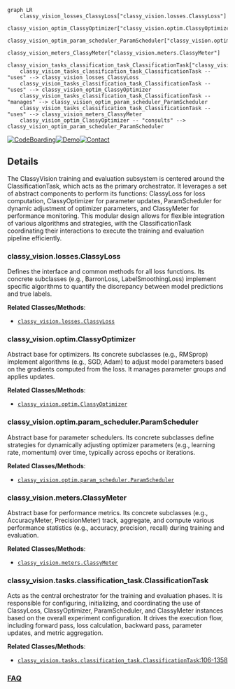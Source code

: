 ```mermaid
graph LR
    classy_vision_losses_ClassyLoss["classy_vision.losses.ClassyLoss"]
    classy_vision_optim_ClassyOptimizer["classy_vision.optim.ClassyOptimizer"]
    classy_vision_optim_param_scheduler_ParamScheduler["classy_vision.optim.param_scheduler.ParamScheduler"]
    classy_vision_meters_ClassyMeter["classy_vision.meters.ClassyMeter"]
    classy_vision_tasks_classification_task_ClassificationTask["classy_vision.tasks.classification_task.ClassificationTask"]
    classy_vision_tasks_classification_task_ClassificationTask -- "uses" --> classy_vision_losses_ClassyLoss
    classy_vision_tasks_classification_task_ClassificationTask -- "uses" --> classy_vision_optim_ClassyOptimizer
    classy_vision_tasks_classification_task_ClassificationTask -- "manages" --> classy_vision_optim_param_scheduler_ParamScheduler
    classy_vision_tasks_classification_task_ClassificationTask -- "uses" --> classy_vision_meters_ClassyMeter
    classy_vision_optim_ClassyOptimizer -- "consults" --> classy_vision_optim_param_scheduler_ParamScheduler
```

[![CodeBoarding](https://img.shields.io/badge/Generated%20by-CodeBoarding-9cf?style=flat-square)](https://github.com/CodeBoarding/GeneratedOnBoardings)[![Demo](https://img.shields.io/badge/Try%20our-Demo-blue?style=flat-square)](https://www.codeboarding.org/demo)[![Contact](https://img.shields.io/badge/Contact%20us%20-%20contact@codeboarding.org-lightgrey?style=flat-square)](mailto:contact@codeboarding.org)

## Details

The ClassyVision training and evaluation subsystem is centered around the ClassificationTask, which acts as the primary orchestrator. It leverages a set of abstract components to perform its functions: ClassyLoss for loss computation, ClassyOptimizer for parameter updates, ParamScheduler for dynamic adjustment of optimizer parameters, and ClassyMeter for performance monitoring. This modular design allows for flexible integration of various algorithms and strategies, with the ClassificationTask coordinating their interactions to execute the training and evaluation pipeline efficiently.

### classy_vision.losses.ClassyLoss
Defines the interface and common methods for all loss functions. Its concrete subclasses (e.g., BarronLoss, LabelSmoothingLoss) implement specific algorithms to quantify the discrepancy between model predictions and true labels.


**Related Classes/Methods**:

- <a href="https://github.com/facebookresearch/ClassyVision/blob/main/classy_vision/losses/classy_loss.py" target="_blank" rel="noopener noreferrer">`classy_vision.losses.ClassyLoss`</a>


### classy_vision.optim.ClassyOptimizer
Abstract base for optimizers. Its concrete subclasses (e.g., RMSprop) implement algorithms (e.g., SGD, Adam) to adjust model parameters based on the gradients computed from the loss. It manages parameter groups and applies updates.


**Related Classes/Methods**:

- <a href="https://github.com/facebookresearch/ClassyVision/blob/main/classy_vision/optim/classy_optimizer.py" target="_blank" rel="noopener noreferrer">`classy_vision.optim.ClassyOptimizer`</a>


### classy_vision.optim.param_scheduler.ParamScheduler
Abstract base for parameter schedulers. Its concrete subclasses define strategies for dynamically adjusting optimizer parameters (e.g., learning rate, momentum) over time, typically across epochs or iterations.


**Related Classes/Methods**:

- <a href="https://github.com/facebookresearch/ClassyVision/blob/main/classy_vision/optim/param_scheduler/param_scheduler.py" target="_blank" rel="noopener noreferrer">`classy_vision.optim.param_scheduler.ParamScheduler`</a>


### classy_vision.meters.ClassyMeter
Abstract base for performance metrics. Its concrete subclasses (e.g., AccuracyMeter, PrecisionMeter) track, aggregate, and compute various performance statistics (e.g., accuracy, precision, recall) during training and evaluation.


**Related Classes/Methods**:

- <a href="https://github.com/facebookresearch/ClassyVision/blob/main/classy_vision/meters/classy_meter.py" target="_blank" rel="noopener noreferrer">`classy_vision.meters.ClassyMeter`</a>


### classy_vision.tasks.classification_task.ClassificationTask
Acts as the central orchestrator for the training and evaluation phases. It is responsible for configuring, initializing, and coordinating the use of ClassyLoss, ClassyOptimizer, ParamScheduler, and ClassyMeter instances based on the overall experiment configuration. It drives the execution flow, including forward pass, loss calculation, backward pass, parameter updates, and metric aggregation.


**Related Classes/Methods**:

- <a href="https://github.com/facebookresearch/ClassyVision/blob/main/classy_vision/tasks/classification_task.py#L106-L1358" target="_blank" rel="noopener noreferrer">`classy_vision.tasks.classification_task.ClassificationTask`:106-1358</a>




### [FAQ](https://github.com/CodeBoarding/GeneratedOnBoardings/tree/main?tab=readme-ov-file#faq)